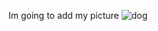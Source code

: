 Im going to add my picture 
![dog](https://user-images.githubusercontent.com/45603597/141673454-29f39248-8ef0-41c5-b6ae-be40aaaa99b1.jpg)
